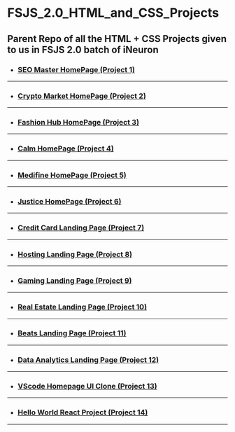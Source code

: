 # FSJS_2.0_HTML_and_CSS_Projects

## Parent Repo of all the HTML + CSS Projects given to us in FSJS 2.0 batch of iNeuron

- ### [SEO Master HomePage (Project 1)](https://github.com/vyomPundhir/SEO_Master_Homepage)

---

- ### [Crypto Market HomePage (Project 2)](https://github.com/vyomPundhir/Crypto_Market_Homepage)

---

- ### [Fashion Hub HomePage (Project 3)](https://github.com/vyomPundhir/Fashion_Hub_Homepage)

---

- ### [Calm HomePage (Project 4)](https://github.com/vyomPundhir/Calm_Homepage)

---

- ### [Medifine HomePage (Project 5)](https://github.com/vyomPundhir/Medifine_Homepage)

---

- ### [Justice HomePage (Project 6)](https://github.com/vyomPundhir/Justice_Homepage)

---

- ### [Credit Card Landing Page (Project 7)](https://github.com/vyomPundhir/Credit_Card_Landing_Page)

---

- ### [Hosting Landing Page (Project 8)](https://github.com/vyomPundhir/Hosting-Landing-Page)

---

- ### [Gaming Landing Page (Project 9)](https://github.com/vyomPundhir/Gaming-Landing-Page)

---
- ### [Real Estate Landing Page (Project 10)](https://github.com/vyomPundhir/Real-Estate-Desktop-Page)

---
- ### [Beats Landing Page (Project 11)](https://github.com/vyomPundhir/Beats-Landing-Page)

---
- ### [Data Analytics Landing Page (Project 12)](https://github.com/vyomPundhir/Data-Analytics-Landing-Page)

---
- ### [VScode Homepage UI Clone (Project 13)](https://github.com/vyomPundhir/VScode_Homepage_UI_Clone)

---
- ### [Hello World React Project (Project 14)](https://github.com/vyomPundhir/Hello_World_React_Trial)

---
